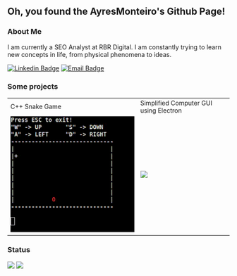 ## Oh, you found the AyresMonteiro's Github Page!

### About Me

I am currently a SEO Analyst at RBR Digital. I am constantly trying to learn new concepts in life, from physical phenomena to ideas.

[![Linkedin Badge](https://img.shields.io/badge/LinkedIn-585858?style=for-the-badge&logo=Linkedin&logoColor=white)](https://www.linkedin.com/in/ayres-monteiro/)
[![Email Badge](https://img.shields.io/badge/gmail-585858?style=for-the-badge&logo=Gmail&logoColor=white)](mailto:ayres.computacao@gmail.com)

### Some projects

<table>
  <tr>
    <td>C++ Snake Game</td>
    <td>Simplified Computer GUI using Electron</td>
  </tr>
  <tr>
    <td>
      <a href="https://github.com/AyresMonteiro/cpp-snake-game"><img src="https://raw.githubusercontent.com/AyresMonteiro/cpp-snake-game/main/media/snake_game-game_over.gif" width="401"/></a>
    </td>
    <td>
      <a href="https://github.com/AyresMonteiro/gui-computador-simplificado-electron"><img src="https://i.imgur.com/RCwAZgW.png" width="401"/></a>
    </td>
  </tr>
</table>


### Status

<span name="github-stats">
  <img id="overview" height="178px" src="https://github-readme-stats.vercel.app/api?username=ayresmonteiro&show_icons=true&count_private=true&bg_color=75,170d0d,2d2121&title_color=ff5858&icon_color=ff5858&border_color=ff5858&text_color=fcf0f0" />
  <img id="most-used-languages" height="178px" src="https://github-readme-stats.vercel.app/api/top-langs/?username=AyresMonteiro&layout=compact&langs_count=8&bg_color=75,0d0d17,212126&title_color=00b3ff&icon_color=00b3ff&border_color=00b3ff&text_color=f0f0fc" />
</span>
